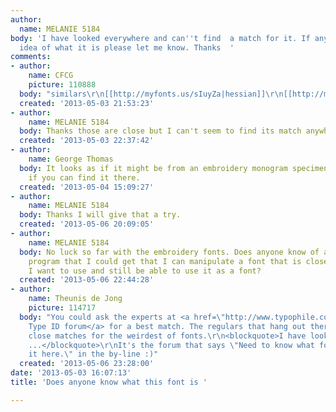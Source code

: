 ```yaml
---
author:
  name: MELANIE 5184
body: 'I have looked everywhere and can''t find  a match for it. If anyone  has an
  idea of what it is please let me know. Thanks  '
comments:
- author:
    name: CFCG
    picture: 110888
  body: "similars\r\n[[http://myfonts.us/sIuyZa|hessian]]\r\n[[http://myfonts.us/N8maLi|wood-type]]\r\n[[http://myfonts.us/hcjlDZ|cactus-flower-sg]]"
  created: '2013-05-03 21:53:23'
- author:
    name: MELANIE 5184
  body: Thanks those are close but I can't seem to find its match anywhere.
  created: '2013-05-03 22:37:42'
- author:
    name: George Thomas
  body: It looks as if it might be from an embroidery monogram specimen catalog. See
    if you can find it there.
  created: '2013-05-04 15:09:27'
- author:
    name: MELANIE 5184
  body: Thanks I will give that a try.
  created: '2013-05-06 20:09:05'
- author:
    name: MELANIE 5184
  body: No luck so far with the embroidery fonts. Does anyone know of any software
    program that I could get that I can manipulate a font that is close into the one
    I want to use and still be able to use it as a font?
  created: '2013-05-06 22:44:28'
- author:
    name: Theunis de Jong
    picture: 114717
  body: "You could ask the experts at <a href=\"http://www.typophile.com/typeid\">the
    Type ID forum</a> for a best match. The regulars that hang out there can find
    close matches for the weirdest of fonts.\r\n<blockquote>I have looked everywhere
    ...</blockquote>\r\nIt's the forum that says \"Need to know what font it is? Post
    it here.\" in the by-line :)"
  created: '2013-05-06 23:28:00'
date: '2013-05-03 16:07:13'
title: 'Does anyone know what this font is '

---
```

